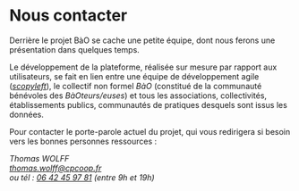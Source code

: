 # Nous contacter

Derrière le projet BàO se cache une petite équipe, dont nous ferons une présentation dans quelques temps. 

Le développement de la plateforme, réalisée sur mesure par rapport aux utilisateurs, se fait en lien entre une équipe de développement agile (*[scopyleft](http://scopyleft.fr)*), le collectif non formel *BàO* (constitué de la communauté bénévoles des *BàOteurs/euses*) et tous les associations, collectivités, établissements publics, communautés de pratiques desquels sont issus les données. 

Pour contacter le porte-parole actuel du projet, qui vous redirigera si besoin vers les bonnes personnes ressources :

*Thomas WOLFF*  
*[thomas.wolff@cpcoop.fr](mailto:thomas.wolff@cpcoop.fr)*  
*ou tél : [06 42 45 97 81](tel:33642459781) (entre 9h et 19h)*  

